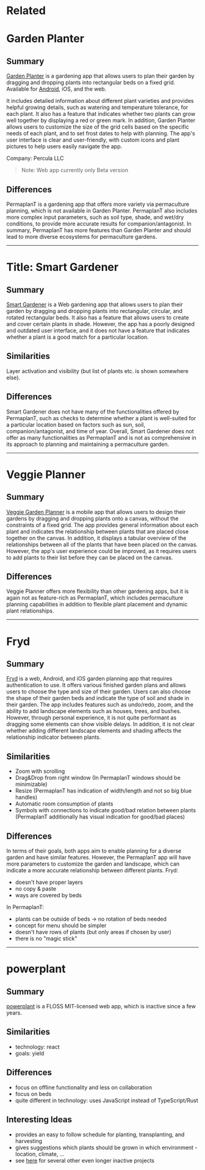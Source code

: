 # Related

# Garden Planter

## Summary

[Garden Planter](https://planter.garden/gardens) is a gardening app that allows users to plan their garden by dragging and dropping plants into rectangular beds on a fixed grid.
Available for [Android](https://play.google.com/store/apps/details?id=com.perculacreative.peter.gardenplanner), iOS, and the web.

It includes detailed information about different plant varieties and provides helpful growing details, such as watering and temperature tolerance, for each plant.
It also has a feature that indicates whether two plants can grow well together by displaying a red or green mark.
In addition, Garden Planter allows users to customize the size of the grid cells based on the specific needs of each plant, and to set frost dates to help with planning.
The app's user interface is clear and user-friendly, with custom icons and plant pictures to help users easily navigate the app.

Company: Percula LLC

> Note: Web app currently only Beta version

## Differences

PermaplanT is a gardening app that offers more variety via permaculture planning, which is not available in Garden Planter.
PermaplanT also includes more complex input parameters, such as soil type, shade, and wet/dry conditions, to provide more accurate results for companion/antagonist.
In summary, PermaplanT has more features than Garden Planter and should lead to more diverse ecosystems for permaculture gardens.

---

# Title: Smart Gardener

## Summary

[Smart Gardener](https://www.smartgardener.com/) is a Web gardening app that allows users to plan their garden by dragging and dropping plants into rectangular, circular, and rotated rectangular beds.
It also has a feature that allows users to create and cover certain plants in shade.
However, the app has a poorly designed and outdated user interface, and it does not have a feature that indicates whether a plant is a good match for a particular location.

## Similarities

Layer activation and visibility (but list of plants etc. is shown somewhere else).

## Differences

Smart Gardener does not have many of the functionalities offered by PermaplanT, such as checks to determine whether a plant is well-suited for a particular location based on factors such as sun, soil, companion/antagonist, and time of year.
Overall, Smart Gardener does not offer as many functionalities as PermaplanT and is not as comprehensive in its approach to planning and maintaining a permaculture garden.

---

# Veggie Planner

## Summary

[Veggie Garden Planner](https://play.google.com/store/apps/details?id=com.bentosoftware.gartenplaner&hl=gsw&gl=US) is a mobile app that allows users to design their gardens by dragging and dropping plants onto a canvas, without the constraints of a fixed grid.
The app provides general information about each plant and indicates the relationship between plants that are placed close together on the canvas.
In addition, it displays a tabular overview of the relationships between all of the plants that have been placed on the canvas.
However, the app's user experience could be improved, as it requires users to add plants to their list before they can be placed on the canvas.

## Differences

Veggie Planner offers more flexibility than other gardening apps, but it is again not as feature-rich as PermaplanT, which includes permaculture planning capabilities in addition to flexible plant placement and dynamic plant relationships.

---

# Fryd

## Summary

[Fryd](https://fryd.app/) is a web, Android, and iOS garden planning app that requires authentication to use.
It offers various finished garden plans and allows users to choose the type and size of their garden.
Users can also choose the shape of their garden beds and indicate the type of soil and shade in their garden.
The app includes features such as undo/redo, zoom, and the ability to add landscape elements such as houses, trees, and bushes.
However, through personal experience, it is not quite performant as dragging some elements can show visible delays.
In addition, it is not clear whether adding different landscape elements and shading affects the relationship indicator between plants.

## Similarities

- Zoom with scrolling
- Drag&Drop from right window (In PermaplanT windows should be minimizable)
- Resize (PermaplanT has indication of width/length and not so big blue handles)
- Automatic room consumption of plants
- Symbols with connections to indicate good/bad relation between plants (PermaplanT additionally has visual indication for good/bad places)

## Differences

In terms of their goals, both apps aim to enable planning for a diverse garden and have similar features.
However, the PermaplanT app will have more parameters to customize the garden and landscape, which can indicate a more accurate relationship between different plants.
Fryd:

- doesn't have proper layers
- no copy & paste
- ways are covered by beds

In PermaplanT:

- plants can be outside of beds -> no rotation of beds needed
- concept for menu should be simpler
- doesn't have rows of plants (but only areas if chosen by user)
- there is no "magic stick"

---

# powerplant

## Summary

[powerplant](https://wiki.ecohackerfarm.org/powerplant:software_specification) is a FLOSS MIT-licensed web app, which is inactive since a few years.

## Similarities

- technology: react
- goals: yield

## Differences

- focus on offline functionality and less on collaboration
- focus on beds
- quite different in technology: uses JavaScript instead of TypeScript/Rust

## Interesting Ideas

- provides an easy to follow schedule for planting, transplanting, and harvesting
- gives suggestions which plants should be grown in which environment - location, climate, …
- see [here](https://wiki.ecohackerfarm.org/companion_planting:software) for several other even longer inactive projects
